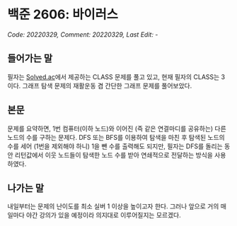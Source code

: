 # 백준 2606: 바이러스
_Code: 20220329, Comment: 20220329, Last Edit: -_

## 들어가는 말

 필자는 [Solved.ac](http://solved.ac)에서 제공하는 CLASS 문제를 풀고 있고, 현재 필자의 CLASS는 3이다. 그래프 탐색 문제의 재활운동 겸 간단한 그래프 문제를 풀어보았다.

## 본문

문제를 요약하면, 1번 컴퓨터(이하 노드)와 이어진 (즉 같은 연결마디를 공유하는) 다른 노드의 수를 구하는 문제다. DFS 또는 BFS를 이용하여 탐색을 마친 후 탐색된 노드의 수를 세어 (1번을 제외해야 하니) 1을 뺀 수를 출력해도 되지만, 필자는 DFS를 돌리는 동안 리턴값에서 이웃 노드들이 탐색한 노드 수를 받아 연쇄적으로 전달하는 방식을 사용하였다.

## 나가는 말
 내일부터는 문제의 난이도를 최소 실버 1 이상을 높이고자 한다. 그러나 앞으로 거의 매일마다 야간 강의가 있을 예정이라 의지대로 이루어질지는 모르겠다.
